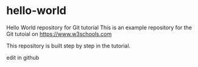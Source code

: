 # hello-world
Hello World repository for Git tutorial
This is an example repository for the Git tutoial on https://www.w3schools.com

This repository is built step by step in the tutorial.

edit in github
